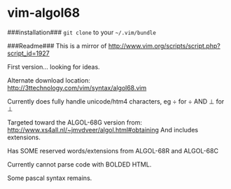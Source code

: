 vim-algol68
===========

###installation###
`git clone` to your `~/.vim/bundle`

###Readme###
This is a mirror of http://www.vim.org/scripts/script.php?script_id=1927

First version... looking for ideas.

Alternate download location: http://3ttechnology.com/vim/syntax/algol68.vim

Currently does fully handle unicode/htm4 characters, eg &divide; for ÷ AND &perp; for ⊥

Targeted toward the ALGOL-68G version from:
http://www.xs4all.nl/~jmvdveer/algol.html#obtaining
And includes extensions.

Has SOME reserved words/extensions from ALGOL-68R and ALGOL-68C

Currently cannot parse code with BOLDED HTML.

Some pascal syntax remains.
